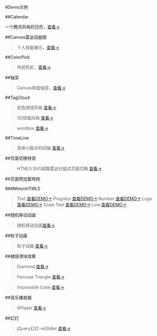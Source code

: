 #Demo示例

##Calendar

一个腾讯风格的日历，[查看->](http://gongvirgil.github.io/Demo/Calendar/)

##Canvas雷达动画图

> 个人技能展示，[查看->](http://gongvirgil.github.io/Demo/Radar/)

##ColorPick

> 传统色彩，[查看->](http://gongvirgil.github.io/Demo/ColorPick/)

##抽奖

> Canvas转盘抽奖，[查看->](http://gongvirgil.github.io/Demo/Lottery/)

##TagCloud

> 彩色按钮风格 [查看->](http://gongvirgil.github.io/Demo/TagCloud/)

> 3D球面风格 [查看->](http://gongvirgil.github.io/Demo/TagCloud/3d-sphere.html)

> wordbox [查看->](http://gongvirgil.github.io/Demo/TagCloud/wordbox.html)

##TimeLine

> 简单小圆点时间轴 [查看->](http://gongvirgil.github.io/Demo/TimeLine/index1.html)

##页面切换特效

>HTML5 SVG超酷雷达扫描式页面切换 [查看->](http://gongvirgil.github.io/Demo/PageRotate/)

##页面预加载特效

###MelonHTML5

> Text [查看DEMO->](http://gongvirgil.github.io/Demo/PreLoader/MelonHTML5/)
> Progress [查看DEMO->](http://gongvirgil.github.io/Demo/PreLoader/MelonHTML5/progress.html)
> Number [查看DEMO->](http://gongvirgil.github.io/Demo/PreLoader/MelonHTML5/number.html)
> Logo [查看DEMO->](http://gongvirgil.github.io/Demo/PreLoader/MelonHTML5/logo.html)
> Scale Text [查看DEMO->](http://gongvirgil.github.io/Demo/PreLoader/MelonHTML5/scale_text.html)
> Line [查看DEMO->](http://gongvirgil.github.io/Demo/PreLoader/MelonHTML5/line.html)

##随机移动动画

> 随机移动动画[查看->](http://gongvirgil.github.io/Demo/RandomMove/)

##粒子动画

> 粒子动画 [查看->](http://gongvirgil.github.io/Demo/DotsAnimate/)

##棱镜滑块效果

> Diamond [查看->](http://gongvirgil.github.io/Demo/PrismEffectSlider/)

> Penrose Triangle [查看->](http://gongvirgil.github.io/Demo/PrismEffectSlider/index2.html)

> Impossible Cube [查看->](http://gongvirgil.github.io/Demo/PrismEffectSlider/index3.html)

##音乐播放器

> APlayer [查看->](http://gongvirgil.github.io/Demo/MusicPlayer/)

##幻灯

> jQuery幻灯-miSlider [查看->](http://gongvirgil.github.io/Demo/Slider/)